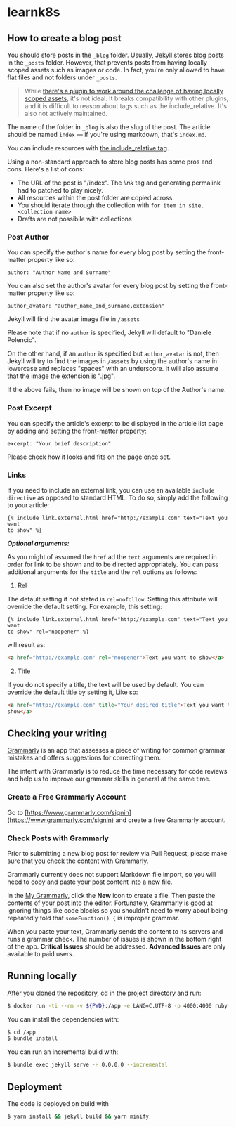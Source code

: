 # learnk8s

## How to create a blog post

You should store posts in the `_blog` folder. Usually, Jekyll stores blog posts in the `_posts` folder. However, that prevents posts from having locally scoped assets such as images or code. In fact, you're only allowed to have flat files and not folders under `_posts`.

> While [there's a plugin to work around the challenge of having locally scoped assets](https://github.com/nhoizey/jekyll-postfiles), it's not ideal. It breaks compatibility with other plugins, and it is difficult to reason about tags such as the include_relative. It's also not actively maintained.

The name of the folder in `_blog` is also the slug of the post. The article should be named `index` — if you're using markdown, that's `index.md`.

You can include resources with [the include_relative tag](https://jekyllrb.com/docs/includes/#including-files-relative-to-another-file).

Using a non-standard approach to store blog posts has some pros and cons. Here's a list of cons:

- The URL of the post is "<folder name>/index". The _link_ tag and generating permalink had to patched to play nicely.
- All resources within the post folder are copied across.
- You should iterate through the collection with `for item in site.<collection name>`
- Drafts are not possibile with collections

### Post Author

You can specify the author's name for every blog post by setting the front-matter property like so:

`author: "Author Name and Surname"`

You can also set the author's avatar for every blog post by setting the front-matter property like so:

`author_avatar: "author_name_and_surname.extension"`

Jekyll will find the avatar image file in `/assets`

Please note that if no `author` is specified, Jekyll will default to "Daniele Polencic".

On the other hand, if an `author` is specified but `author_avatar` is not, then Jekyll will try to find the images in `/assets` by using the author's name in lowercase and replaces "spaces" with an underscore. It will also assume that the image the extension is ".jpg".

If the above fails, then no image will be shown on top of the Author's name.

### Post Excerpt

You can specify the article's excerpt to be displayed in the article list
page by adding and setting the front-matter property:

`excerpt: "Your brief description"`

Please check how it looks and fits on the page once set.

### Links

If you need to include an external link, you can use an available `include
directive` as opposed to standard HTML. To do so, simply add the following to
 your article:

```
{% include link.external.html href="http://example.com" text="Text you want
to show" %}
```

___Optional arguments:___

As you might of assumed the `href` ad the `text` arguments are required in
order for link to be shown and to be directed appropriately. You can pass
additional arguments for the `title` and the `rel` options as follows:

1) Rel

The default setting if not stated is `rel=nofollow`. Setting this attribute
will override the default setting. For example, this setting:

```
{% include link.external.html href="http://example.com" text="Text you want
to show" rel="noopener" %}
```

will result as:

```html
<a href="http://example.com" rel="noopener">Text you want to show</a>
```

2) Title

If you do not specify a title, the text will be used by default. You can
override the default title by setting it, Like so:

```html
<a href="http://example.com" title="Your desired title">Text you want to
show</a>
```

## Checking your writing

[Grammarly](https://www.grammarly.com/) is an app that assesses a piece of writing for common grammar mistakes and offers suggestions for correcting them.

The intent with Grammarly is to reduce the time necessary for code reviews and help us to improve our grammar skills in general at the same time.

### Create a Free Grammarly Account

Go to [https://www.grammarly.com/signin](https://www.grammarly.com/signin) and create a free Grammarly account.

### Check Posts with Grammarly

Prior to submitting a new blog post for review via Pull Request, please make sure that you check the content with Grammarly.

Grammarly currently does not support Markdown file import, so you will need to copy and paste your post content into a new file.

In the [My Grammarly](https://app.grammarly.com/), click the **New** icon to create a file. Then paste the contents of your post into the editor. Fortunately, Grammarly is good at ignoring things like code blocks so you shouldn't need to worry about being repeatedly told that `someFunction() {` is improper grammar.

When you paste your text, Grammarly sends the content to its servers and runs a grammar check. The number of issues is shown in the bottom right of the app. **Critical Issues** should be addressed. **Advanced Issues** are only available to paid users.

## Running locally

After you cloned the repository, cd in the project directory and run:

```bash
$ docker run -ti --rm -v ${PWD}:/app -e LANG=C.UTF-8 -p 4000:4000 ruby bash
```

You can install the dependencies with:

```bash
$ cd /app
$ bundle install
```

You can run an incremental build with:

```bash
$ bundle exec jekyll serve -H 0.0.0.0 --incremental
```

## Deployment

The code is deployed on build with

```bash
$ yarn install && jekyll build && yarn minify
```

